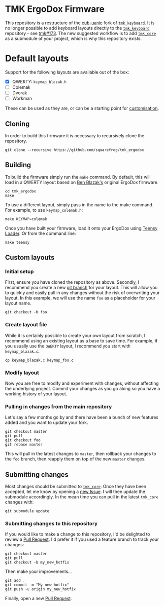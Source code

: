 # TMK ErgoDox Firmware

This repository is a restructure of the [cub-uanic](https://github.com/cub-uanic/tmk_keyboard) fork of [`tmk_keyboard`](https://github.com/tmk/tmk_keyboard). It is no longer possible to add keyboard layouts directly to the [`tmk_keyboard`](https://github.com/tmk/tmk_keyboard) repository - see [tmk#173](https://github.com/tmk/tmk_keyboard/issues/173). The new suggested workflow is to add [`tmk_core`](https://github.com/tmk/tmk_core) as a submodule of your project, which is why this repository exists.

# Default layouts

Support for the following layouts are available out of the box:

- [x] QWERTY: `keymap_blazak.h`
- [ ] Colemak
- [ ] Dvorak
- [ ] Workman

These can be used as they are, or can be a starting point for [customisation](#custom-layouts).

## Cloning

In order to build this firmware it is necessary to recursively clone the repository.

```
git clone --recursive https://github.com/squarefrog/tmk_ergodox
```

## Building

To build the firmware simply run the `make` command. By default, this will load in a QWERTY layout based on [Ben Blazak's](https://github.com/benblazak/ergodox-firmware/) original ErgoDox firmware.

```
cd tmk_ergodox
make
```

To use a different layout, simply pass in the name to the make command. For example, to use `keymap_colemak.h`:

```
make KEYMAP=colemak
```

Once you have built your firmware, load it onto your ErgoDox using [Teensy Loader](https://www.pjrc.com/teensy/loader.html). Or from the command line:

```
make teensy
```

## Custom layouts

### Initial setup

First, ensure you have cloned the repository as above. Secondly, I recommend you create a new [git branch](https://git-scm.com/docs/git-branch) for your layout. This will allow you to quickly and easily pull in any changes without the risk of overwriting your layout. In this example, we will use the name `foo` as a placeholder for your layout name.

```
git checkout -b foo
```

### Create layout file

While it is certainly possible to create your own layout from scratch, I recommend using an existing layout as a base to save time. For example, if you usually use the `QWERTY` layout, I recommend you start with `keymap_blazak.c`.

```
cp keymap_blazak.c keymap_foo.c
```

### Modify layout

Now you are free to modify and experiment with changes, without affecting the underlying project. Commit your changes as you go along so you have a working history of your layout.

### Pulling in changes from the main repository

Let's say a few months go by and there have been a bunch of new features added and you want to update your fork.

```
git checkout master
git pull
git checkout foo
git rebase master
```

This will pull in the latest changes to `master`, then rollback your changes to the `foo` branch, then reapply them on top of the new `master` changes.

## Submitting changes

Most changes should be submitted to [`tmk_core`](https://github.com/tmk/tmk_core). Once they have been accepted, let me know by opening a [new Issue](https://github.com/squarefrog/tmk_ergodox/issues/new). I will then update the submodule accordingly.  In the mean time you can pull in the latest `tmk_core` changes with:

```
git submodule update
```

### Submitting changes to this repository

If you would like to make a change to this repository, I'd be delighted to review a [Pull Request](https://github.com/squarefrog/tmk_ergodox/compare). I'd prefer it if you used a feature branch to track your changes:

```
git checkout master
git pull
git checkout -b my_new_hotfix
```

Then make your improvements...

```
git add .
git commit -m "My new hotfix"
git push -u origin my_new_hotfix
```

Finally, open a new [Pull Request](https://github.com/squarefrog/tmk_ergodox/compare).

